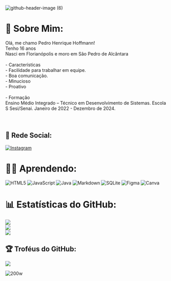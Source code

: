 ![github-header-image (6)](https://github.com/PedroHoffmann22/PedroHoffmann22/assets/131174786/afe16187-8781-47cb-bd04-e641c2490a01)





# 👦 Sobre Mim:
Olá, me chamo Pedro Henrique Hoffmann!<br>Tenho 16 anos<br>Nasci em Florianópolis e moro em São Pedro de Alcântara<br><br> -
Características<br>-  Facilidade para trabalhar em equipe. <br>- Boa comunicação. <br>- Minucioso<br>- Proativo<br><br>- Formação<br>
Ensino Médio Integrado – Técnico em Desenvolvimento de Sistemas. 
Escola S Sesi/Senai. Janeiro de 2022 - Dezembro de 2024. 
<br> <br><br>


## 🤳 Rede Social:
[![Instagram](https://img.shields.io/badge/Instagram-%23E4405F.svg?logo=Instagram&logoColor=white)](https://www.instagram.com/pedro_hhoffmann/?next=%2F) 

# 👨‍💻 Aprendendo:
![HTML5](https://img.shields.io/badge/html5-%23E34F26.svg?style=for-the-badge&logo=html5&logoColor=white) ![JavaScript](https://img.shields.io/badge/javascript-%23323330.svg?style=for-the-badge&logo=javascript&logoColor=%23F7DF1E) ![Java](https://img.shields.io/badge/java-%23ED8B00.svg?style=for-the-badge&logo=java&logoColor=white) ![Markdown](https://img.shields.io/badge/markdown-%23000000.svg?style=for-the-badge&logo=markdown&logoColor=white) ![SQLite](https://img.shields.io/badge/sqlite-%2307405e.svg?style=for-the-badge&logo=sqlite&logoColor=white) 	![Figma](https://img.shields.io/badge/figma-%23F24E1E.svg?style=for-the-badge&logo=figma&logoColor=white) ![Canva](https://img.shields.io/badge/Canva-%2300C4CC.svg?style=for-the-badge&logo=Canva&logoColor=white)
# 📊 Estatísticas do GitHub:
![](https://github-readme-stats.vercel.app/api?username=PedroHoffmann22&theme=dark&hide_border=false&include_all_commits=true&count_private=true)<br/>
![](https://github-readme-streak-stats.herokuapp.com/?user=PedroHoffmann22&theme=dark&hide_border=false)<br/>
![](https://github-readme-stats.vercel.app/api/top-langs/?username=PedroHoffmann22&theme=dark&hide_border=false&include_all_commits=true&count_private=true&layout=compact)

## 🏆 Troféus do GitHub:
![](https://github-profile-trophy.vercel.app/?username=PedroHoffmann22&theme=tokyonight&no-frame=false&no-bg=false&margin-w=4)



<!-- Proudly created with GPRM ( https://gprm.itsvg.in ) -->
![200w](https://github.com/PedroHoffmann22/PedroHoffmann22/assets/131174786/e0dfd3cd-0153-4e36-ace8-15c3ed21b233)
